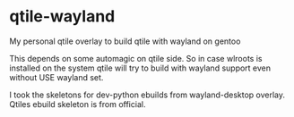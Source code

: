 # qtile-wayland
My personal qtile overlay to build qtile with wayland on gentoo

This depends on some automagic on qtile side.
So in case wlroots is installed on the system
qtile will try to build with wayland support even without USE wayland set.

I took the skeletons for dev-python ebuilds from wayland-desktop overlay.  
Qtiles ebuild skeleton is from official.
